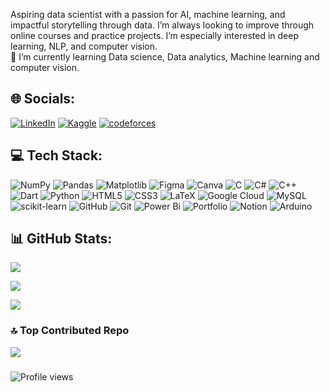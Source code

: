 Aspiring data scientist with a passion for AI, machine learning, and impactful storytelling through data. I’m always looking to improve through online courses and practice projects. I’m especially interested in deep learning, NLP, and computer vision. <br>🌱 I’m currently learning Data science, Data analytics, Machine learning and computer vision.


## 🌐 Socials:
[![LinkedIn](https://img.shields.io/badge/LinkedIn-%230077B5.svg?logo=linkedin&logoColor=white)](https://linkedin.com/in/mariam-raafatt) 
[![Kaggle](https://img.shields.io/badge/Kaggle-%230077B5.svg?logo=Kaggle&logoColor=white)](https://www.kaggle.com/mariamraafatbrownies) 
[![codeforces](https://img.shields.io/badge/codeforces-%230077B5.svg?logo=codeforces&logoColor=white)](https://codeforces.com/profile/BroWns.) 



## 💻 Tech Stack:
![NumPy](https://img.shields.io/badge/numpy-%23013243.svg?style=flat&logo=numpy&logoColor=white) ![Pandas](https://img.shields.io/badge/pandas-%23150458.svg?style=flat&logo=pandas&logoColor=white) ![Matplotlib](https://img.shields.io/badge/Matplotlib-%23ffffff.svg?style=flat&logo=Matplotlib&logoColor=black) ![Figma](https://img.shields.io/badge/figma-%23F24E1E.svg?style=flat&logo=figma&logoColor=white) ![Canva](https://img.shields.io/badge/Canva-%2300C4CC.svg?style=flat&logo=Canva&logoColor=white) ![C](https://img.shields.io/badge/c-%2300599C.svg?style=flat&logo=c&logoColor=white) ![C#](https://img.shields.io/badge/c%23-%23239120.svg?style=flat&logo=csharp&logoColor=white) ![C++](https://img.shields.io/badge/c++-%2300599C.svg?style=flat&logo=c%2B%2B&logoColor=white) ![Dart](https://img.shields.io/badge/dart-%230175C2.svg?style=flat&logo=dart&logoColor=white) ![Python](https://img.shields.io/badge/python-3670A0?style=flat&logo=python&logoColor=ffdd54) ![HTML5](https://img.shields.io/badge/html5-%23E34F26.svg?style=flat&logo=html5&logoColor=white) ![CSS3](https://img.shields.io/badge/css3-%231572B6.svg?style=flat&logo=css3&logoColor=white) ![LaTeX](https://img.shields.io/badge/latex-%23008080.svg?style=flat&logo=latex&logoColor=white) ![Google Cloud](https://img.shields.io/badge/GoogleCloud-%234285F4.svg?style=flat&logo=google-cloud&logoColor=white) ![MySQL](https://img.shields.io/badge/mysql-4479A1.svg?style=flat&logo=mysql&logoColor=white) ![scikit-learn](https://img.shields.io/badge/scikit--learn-%23F7931E.svg?style=flat&logo=scikit-learn&logoColor=white) ![GitHub](https://img.shields.io/badge/github-%23121011.svg?style=flat&logo=github&logoColor=white) ![Git](https://img.shields.io/badge/git-%23F05033.svg?style=flat&logo=git&logoColor=white) ![Power Bi](https://img.shields.io/badge/power_bi-F2C811?style=flat&logo=powerbi&logoColor=black) ![Portfolio](https://img.shields.io/badge/Portfolio-%23000000.svg?style=flat&logo=firefox&logoColor=#FF7139) ![Notion](https://img.shields.io/badge/Notion-%23000000.svg?style=flat&logo=notion&logoColor=white) ![Arduino](https://img.shields.io/badge/-Arduino-00979D?style=flat&logo=Arduino&logoColor=white)
## 📊 GitHub Stats:
![](https://github-readme-stats.vercel.app/api?username=MariamRaafatMohamed&theme=shadow_green&hide_border=true&include_all_commits=true&count_private=true)

![](https://github-readme-streak-stats.herokuapp.com/?user=MariamRaafatMohamed&theme=shadow_green&hide_border=true)

![](https://github-readme-stats.vercel.app/api/top-langs/?username=MariamRaafatMohamed&theme=shadow_green&hide_border=true&layout=compact)



### 🔝 Top Contributed Repo
![](https://github-contributor-stats.vercel.app/api?username=MariamRaafatMohamed&limit=5&theme=shadow_green&combine_all_yearly_contributions=true)

### 
![Profile views](https://visitor-badge.laobi.icu/badge?page_id=MariamRaafatMohamed)

<!-- Proudly created with GPRM ( https://gprm.itsvg.in ) -->
